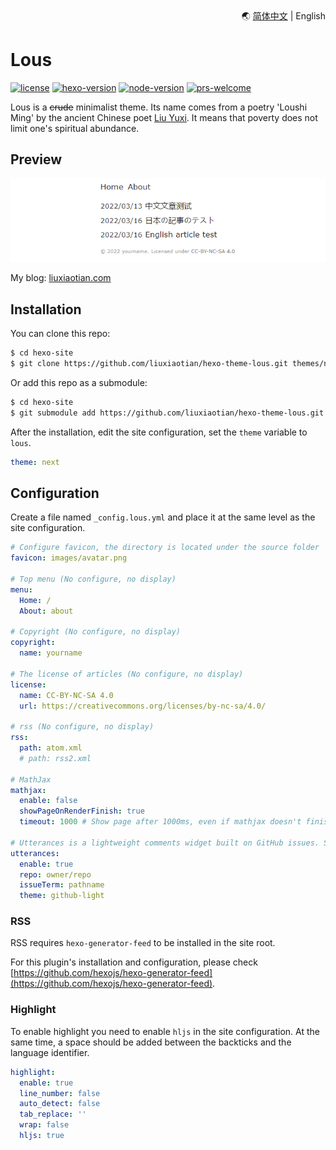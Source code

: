 <div align="right">
  🌏 <a title="Chinese" href="README.md">简体中文</a> | English
</div>

# Lous

[![license](https://img.shields.io/github/license/liuxiaotian/hexo-theme-lous?style=flat-square)](https://github.com/liuxiaotian/hexo-theme-lous/blob/main/LICENSE)
[![hexo-version](https://img.shields.io/badge/hexo-5.0+-0E83CD?style=flat-square&logo=hexo)](https://hexo.io/)
[![node-version](https://img.shields.io/badge/node-10.13+-026E00?style=flat-square&logo=node.js)](https://nodejs.org/en/)
[![prs-welcome](https://img.shields.io/badge/PRs-welcome-brightgreen.svg?style=flat-square&logo=github)](https://github.com/liuxiaotian/hexo-theme-lous/pulls)

Lous is a ~~crude~~ minimalist theme. Its name comes from a poetry 'Loushi Ming' by the ancient Chinese poet [Liu Yuxi](https://en.wikipedia.org/wiki/Liu_Yuxi). It means that poverty does not limit one's spiritual abundance.

## Preview

![preview](/source/_images/screenshot.png)

My blog: [liuxiaotian.com](https://liuxiaotian.com)

## Installation

You can clone this repo:

``` bash
$ cd hexo-site
$ git clone https://github.com/liuxiaotian/hexo-theme-lous.git themes/next
```

Or add this repo as a submodule:

``` bash
$ cd hexo-site
$ git submodule add https://github.com/liuxiaotian/hexo-theme-lous.git themes/next
```

After the installation, edit the site configuration, set the `theme` variable to `lous`.

``` yml
theme: next
```

## Configuration

Create a file named `_config.lous.yml` and place it at the same level as the site configuration.

``` yml
# Configure favicon, the directory is located under the source folder
favicon: images/avatar.png

# Top menu (No configure, no display)
menu:
  Home: /
  About: about

# Copyright (No configure, no display)
copyright:
  name: yourname

# The license of articles (No configure, no display)
license:
  name: CC-BY-NC-SA 4.0
  url: https://creativecommons.org/licenses/by-nc-sa/4.0/

# rss (No configure, no display)
rss:
  path: atom.xml
  # path: rss2.xml

# MathJax
mathjax:
  enable: false
  showPageOnRenderFinish: true 
  timeout: 1000 # Show page after 1000ms, even if mathjax doesn't finish rendering

# Utterances is a lightweight comments widget built on GitHub issues. See https://utteranc.es/
utterances:
  enable: true
  repo: owner/repo
  issueTerm: pathname
  theme: github-light
```

### RSS

RSS requires `hexo-generator-feed` to be installed in the site root.

For this plugin's installation and configuration, please check [https://github.com/hexojs/hexo-generator-feed](https://github.com/hexojs/hexo-generator-feed).

### Highlight

To enable highlight you need to enable `hljs` in the site configuration. At the same time, a space should be added between the backticks and the language identifier.

``` yml
highlight:
  enable: true
  line_number: false
  auto_detect: false
  tab_replace: ''
  wrap: false
  hljs: true
```
